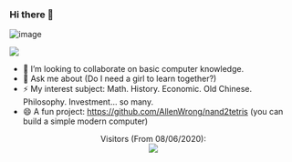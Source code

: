 ### Hi there 👋


![image](https://github.com/AllenWrong/AllenWrong/Useful-file/you.gif)

<!--
**AllenWrong/AllenWrong** is a ✨ _special_ ✨ repository because its `README.md` (this file) appears on your GitHub profile.-->


![](https://github-readme-stats.vercel.app/api?username=allenwrong&hide_border=true&show_icons=true&line_height=30)

- 👯 I’m looking to collaborate on basic computer knowledge.
- 💬 Ask me about (Do I need a girl to learn together?)
- ⚡ My interest subject: Math. History. Economic. Old Chinese. Philosophy. Investment... so many.
- 😄 A fun project: https://github.com/AllenWrong/nand2tetris (you can build a simple modern computer)


<p align="center"> 
  Visitors (From 08/06/2020):<br>
  <img src="https://profile-counter.glitch.me/AllenWrong/count.svg" />
</p>

